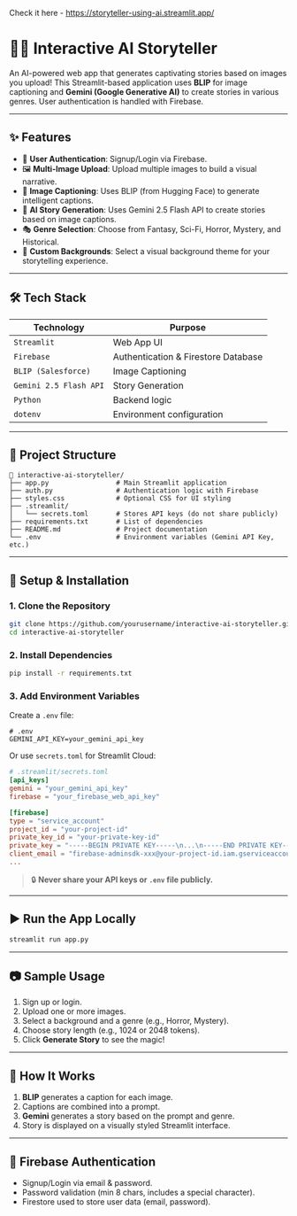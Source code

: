 
Check it here - https://storyteller-using-ai.streamlit.app/

# 🧠📖 Interactive AI Storyteller

An AI-powered web app that generates captivating stories based on images you upload! This Streamlit-based application uses **BLIP** for image captioning and **Gemini (Google Generative AI)** to create stories in various genres. User authentication is handled with Firebase.

---

## ✨ Features

* 🔐 **User Authentication**: Signup/Login via Firebase.
* 🖼️ **Multi-Image Upload**: Upload multiple images to build a visual narrative.
* 📝 **Image Captioning**: Uses BLIP (from Hugging Face) to generate intelligent captions.
* 🤖 **AI Story Generation**: Uses Gemini 2.5 Flash API to create stories based on image captions.
* 🎭 **Genre Selection**: Choose from Fantasy, Sci-Fi, Horror, Mystery, and Historical.
* 🎨 **Custom Backgrounds**: Select a visual background theme for your storytelling experience.

---


## 🛠️ Tech Stack

| Technology             | Purpose                             |
| ---------------------- | ----------------------------------- |
| `Streamlit`            | Web App UI                          |
| `Firebase`             | Authentication & Firestore Database |
| `BLIP (Salesforce)`    | Image Captioning                    |
| `Gemini 2.5 Flash API` | Story Generation                    |
| `Python`               | Backend logic                       |
| `dotenv`               | Environment configuration           |

---

## 📂 Project Structure

```
📁 interactive-ai-storyteller/
├── app.py                 # Main Streamlit application
├── auth.py                # Authentication logic with Firebase
├── styles.css             # Optional CSS for UI styling
├── .streamlit/
│   └── secrets.toml       # Stores API keys (do not share publicly)
├── requirements.txt       # List of dependencies
├── README.md              # Project documentation
└── .env                   # Environment variables (Gemini API Key, etc.)
```

---

## 🔐 Setup & Installation

### 1. **Clone the Repository**

```bash
git clone https://github.com/yourusername/interactive-ai-storyteller.git
cd interactive-ai-storyteller
```

### 2. **Install Dependencies**

```bash
pip install -r requirements.txt
```

### 3. **Add Environment Variables**

Create a `.env` file:

```env
# .env
GEMINI_API_KEY=your_gemini_api_key
```

Or use `secrets.toml` for Streamlit Cloud:

```toml
# .streamlit/secrets.toml
[api_keys]
gemini = "your_gemini_api_key"
firebase = "your_firebase_web_api_key"

[firebase]
type = "service_account"
project_id = "your-project-id"
private_key_id = "your-private-key-id"
private_key = "-----BEGIN PRIVATE KEY-----\n...\n-----END PRIVATE KEY-----\n"
client_email = "firebase-adminsdk-xxx@your-project-id.iam.gserviceaccount.com"
...
```

> 🔒 **Never share your API keys or `.env` file publicly.**

---

## ▶️ Run the App Locally

```bash
streamlit run app.py
```

---

## 📷 Sample Usage

1. Sign up or login.
2. Upload one or more images.
3. Select a background and a genre (e.g., Horror, Mystery).
4. Choose story length (e.g., 1024 or 2048 tokens).
5. Click **Generate Story** to see the magic!

---

## 🧠 How It Works

1. **BLIP** generates a caption for each image.
2. Captions are combined into a prompt.
3. **Gemini** generates a story based on the prompt and genre.
4. Story is displayed on a visually styled Streamlit interface.

---

## 🔐 Firebase Authentication

* Signup/Login via email & password.
* Password validation (min 8 chars, includes a special character).
* Firestore used to store user data (email, password).

